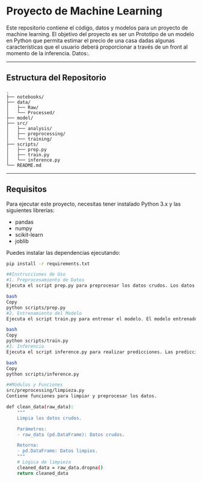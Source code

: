 # Proyecto de Machine Learning

Este repositorio contiene el código, datos y modelos para un proyecto de machine learning. El objetivo del proyecto es ser un Prototipo de un modelo en Python que permita estimar el precio de una casa dadas algunas características que el usuario deberá proporcionar a través de un front al momento de la inferencia.
Datos:.

---

## Estructura del Repositorio
```
.
├── notebooks/
├── data/
│   ├── Raw/
│   └── Processed/
├── model/
├── src/
│   ├── analysis/
│   ├── preprocessing/
│   └── training/
├── scripts/
│   ├── prep.py
│   ├── train.py
│   └── inference.py
└── README.md
```


---

## Requisitos

Para ejecutar este proyecto, necesitas tener instalado Python 3.x y las siguientes librerías:

- pandas
- numpy
- scikit-learn
- joblib

Puedes instalar las dependencias ejecutando:

```bash
pip install -r requirements.txt

##Instrucciones de Uso
#1. Preprocesamiento de Datos
Ejecuta el script prep.py para preprocesar los datos crudos. Los datos procesados se guardarán en data/Processed/.

bash
Copy
python scripts/prep.py
#2. Entrenamiento del Modelo
Ejecuta el script train.py para entrenar el modelo. El modelo entrenado se guardará en model/modelo_optimizado.pkl.

bash
Copy
python scripts/train.py
#3. Inferencia
Ejecuta el script inference.py para realizar predicciones. Las predicciones se guardarán en data/predictions/.

bash
Copy
python scripts/inference.py

##Módulos y Funciones
src/preprocessing/limpieza.py
Contiene funciones para limpiar y preprocesar los datos.

def clean_data(raw_data):
    """
    Limpia los datos crudos.

    Parámetros:
    - raw_data (pd.DataFrame): Datos crudos.

    Retorna:
    - pd.DataFrame: Datos limpios.
    """
    # Lógica de limpieza
    cleaned_data = raw_data.dropna()
    return cleaned_data
